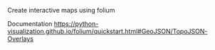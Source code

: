 Create interactive maps using folium

Documentation https://python-visualization.github.io/folium/quickstart.html#GeoJSON/TopoJSON-Overlays
